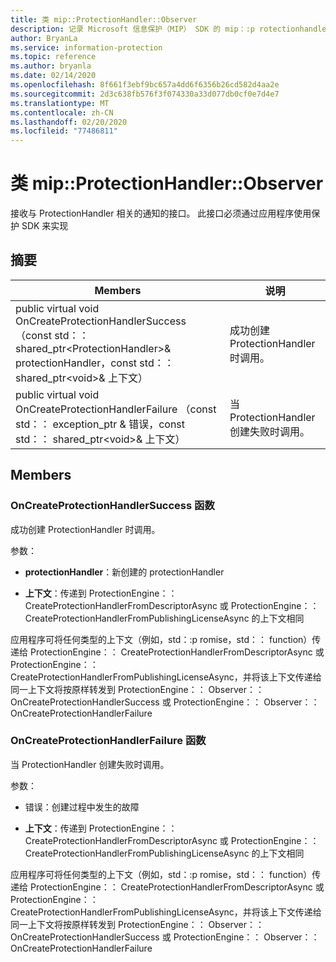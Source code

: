 ```yaml
---
title: 类 mip::ProtectionHandler::Observer
description: 记录 Microsoft 信息保护（MIP） SDK 的 mip：:p rotectionhandler 类。
author: BryanLa
ms.service: information-protection
ms.topic: reference
ms.author: bryanla
ms.date: 02/14/2020
ms.openlocfilehash: 8f661f3ebf9bc657a4dd6f6356b26cd582d4aa2e
ms.sourcegitcommit: 2d3c638fb576f3f074330a33d077db0cf0e7d4e7
ms.translationtype: MT
ms.contentlocale: zh-CN
ms.lasthandoff: 02/20/2020
ms.locfileid: "77486811"
---
```

# <a name="class-mipprotectionhandlerobserver"></a>类 mip::ProtectionHandler::Observer 
接收与 ProtectionHandler 相关的通知的接口。
此接口必须通过应用程序使用保护 SDK 来实现
  
## <a name="summary"></a>摘要
 Members                        | 说明                                
--------------------------------|---------------------------------------------
public virtual void OnCreateProtectionHandlerSuccess （const std：： shared_ptr\<ProtectionHandler\>& protectionHandler，const std：： shared_ptr\<void\>& 上下文）  |  成功创建 ProtectionHandler 时调用。
public virtual void OnCreateProtectionHandlerFailure （const std：： exception_ptr & 错误，const std：： shared_ptr\<void\>& 上下文）  |  当 ProtectionHandler 创建失败时调用。
  
## <a name="members"></a>Members
  
### <a name="oncreateprotectionhandlersuccess-function"></a>OnCreateProtectionHandlerSuccess 函数
成功创建 ProtectionHandler 时调用。

参数：  
* **protectionHandler**：新创建的 protectionHandler


* **上下文**：传递到 ProtectionEngine：： CreateProtectionHandlerFromDescriptorAsync 或 ProtectionEngine：： CreateProtectionHandlerFromPublishingLicenseAsync 的上下文相同


应用程序可将任何类型的上下文（例如，std：:p romise，std：： function）传递给 ProtectionEngine：： CreateProtectionHandlerFromDescriptorAsync 或 ProtectionEngine：： CreateProtectionHandlerFromPublishingLicenseAsync，并将该上下文传递给同一上下文将按原样转发到 ProtectionEngine：： Observer：： OnCreateProtectionHandlerSuccess 或 ProtectionEngine：： Observer：： OnCreateProtectionHandlerFailure
  
### <a name="oncreateprotectionhandlerfailure-function"></a>OnCreateProtectionHandlerFailure 函数
当 ProtectionHandler 创建失败时调用。

参数：  
* 错误：创建过程中发生的故障 


* **上下文**：传递到 ProtectionEngine：： CreateProtectionHandlerFromDescriptorAsync 或 ProtectionEngine：： CreateProtectionHandlerFromPublishingLicenseAsync 的上下文相同


应用程序可将任何类型的上下文（例如，std：:p romise，std：： function）传递给 ProtectionEngine：： CreateProtectionHandlerFromDescriptorAsync 或 ProtectionEngine：： CreateProtectionHandlerFromPublishingLicenseAsync，并将该上下文传递给同一上下文将按原样转发到 ProtectionEngine：： Observer：： OnCreateProtectionHandlerSuccess 或 ProtectionEngine：： Observer：： OnCreateProtectionHandlerFailure